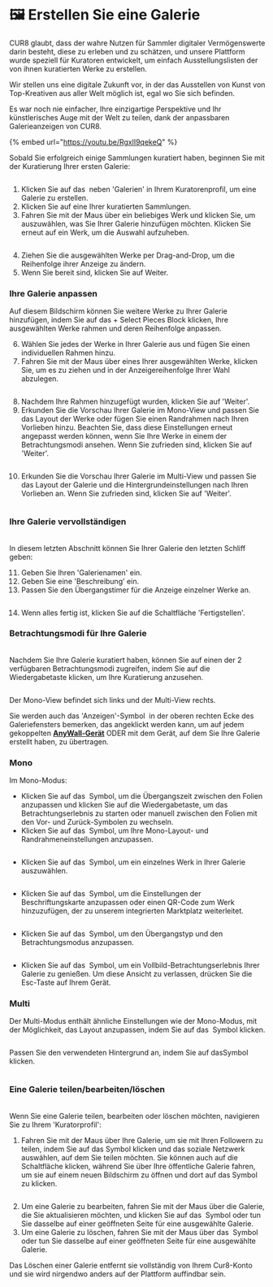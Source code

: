 # 🖼️ Erstellen Sie eine Galerie

CUR8 glaubt, dass der wahre Nutzen für Sammler digitaler Vermögenswerte darin besteht, diese zu erleben und zu schätzen, und unsere Plattform wurde speziell für Kuratoren entwickelt, um einfach Ausstellungslisten der von ihnen kuratierten Werke zu erstellen.

Wir stellen uns eine digitale Zukunft vor, in der das Ausstellen von Kunst von Top-Kreativen aus aller Welt möglich ist, egal wo Sie sich befinden.

Es war noch nie einfacher, Ihre einzigartige Perspektive und Ihr künstlerisches Auge mit der Welt zu teilen, dank der anpassbaren Galerieanzeigen von CUR8.

{% embed url="https://youtu.be/RgxlI9qekeQ" %}

Sobald Sie erfolgreich einige Sammlungen kuratiert haben, beginnen Sie mit der Kuratierung Ihrer ersten Galerie:

<figure><img src="../../.gitbook/assets/Screenshot 2025-03-21 at 10.03.27.png" alt=""><figcaption></figcaption></figure>

1. Klicken Sie auf das <img src="../../.gitbook/assets/Screenshot 2024-04-12 at 08.27.05.png" alt="" data-size="line"> neben 'Galerien' in Ihrem Kuratorenprofil, um eine Galerie zu erstellen.
2. Klicken Sie auf eine Ihrer kuratierten Sammlungen.
3. Fahren Sie mit der Maus über ein beliebiges Werk und klicken Sie, um auszuwählen, was Sie Ihrer Galerie hinzufügen möchten. Klicken Sie erneut auf ein Werk, um die Auswahl aufzuheben.

<figure><img src="../../.gitbook/assets/Screenshot 2025-03-21 at 10.07.32.png" alt=""><figcaption></figcaption></figure>

4. Ziehen Sie die ausgewählten Werke per Drag-and-Drop, um die Reihenfolge ihrer Anzeige zu ändern.
5. Wenn Sie bereit sind, klicken Sie auf Weiter.

### Ihre Galerie anpassen

Auf diesem Bildschirm können Sie weitere Werke zu Ihrer Galerie hinzufügen, indem Sie auf das + Select Pieces Block klicken, Ihre ausgewählten Werke rahmen und deren Reihenfolge anpassen.

6. Wählen Sie jedes der Werke in Ihrer Galerie aus und fügen Sie einen individuellen Rahmen hinzu.
7. Fahren Sie mit der Maus über eines Ihrer ausgewählten Werke, klicken Sie, um es zu ziehen und in der Anzeigereihenfolge Ihrer Wahl abzulegen.

<figure><img src="../../.gitbook/assets/Untitled design (1) (1).gif" alt=""><figcaption></figcaption></figure>

8. Nachdem Ihre Rahmen hinzugefügt wurden, klicken Sie auf 'Weiter'.
9. Erkunden Sie die Vorschau Ihrer Galerie im Mono-View und passen Sie das Layout der Werke oder fügen Sie einen Randrahmen nach Ihren Vorlieben hinzu. Beachten Sie, dass diese Einstellungen erneut angepasst werden können, wenn Sie Ihre Werke in einem der Betrachtungsmodi ansehen. Wenn Sie zufrieden sind, klicken Sie auf 'Weiter'.

<figure><img src="../../.gitbook/assets/Screenshot 2025-03-21 at 10.11.15.png" alt=""><figcaption></figcaption></figure>

10. Erkunden Sie die Vorschau Ihrer Galerie im Multi-View und passen Sie das Layout der Galerie und die Hintergrundeinstellungen nach Ihren Vorlieben an. Wenn Sie zufrieden sind, klicken Sie auf 'Weiter'.

<figure><img src="../../.gitbook/assets/Screenshot 2025-03-21 at 10.12.08.png" alt=""><figcaption></figcaption></figure>

### Ihre Galerie vervollständigen

\
In diesem letzten Abschnitt können Sie Ihrer Galerie den letzten Schliff geben:

11. Geben Sie Ihren 'Galerienamen' ein.
12. Geben Sie eine 'Beschreibung' ein.
13. Passen Sie den Übergangstimer für die Anzeige einzelner Werke an.

<figure><img src="../../.gitbook/assets/Screenshot 2025-03-21 at 10.13.37.png" alt=""><figcaption></figcaption></figure>

14. Wenn alles fertig ist, klicken Sie auf die Schaltfläche 'Fertigstellen'.

### Betrachtungsmodi für Ihre Galerie

\
Nachdem Sie Ihre Galerie kuratiert haben, können Sie auf einen der 2 verfügbaren Betrachtungsmodi zugreifen, indem Sie auf die Wiedergabetaste klicken, um Ihre Kuratierung anzusehen.

<figure><img src="../../.gitbook/assets/Screenshot 2025-03-21 at 10.15.29.png" alt=""><figcaption></figcaption></figure>

Der Mono-View befindet sich links und der Multi-View rechts.

Sie werden auch das 'Anzeigen'-Symbol <img src="../../.gitbook/assets/Screenshot 2025-01-03 at 12.03.25.png" alt="" data-size="line"> in der oberen rechten Ecke des Galeriefensters bemerken, das angeklickt werden kann, um auf jedem gekoppelten [**AnyWall-Gerät**](https://www.anywall.io) ODER mit dem Gerät, auf dem Sie Ihre Galerie erstellt haben, zu übertragen.

### Mono

Im Mono-Modus:

* Klicken Sie auf das <img src="../../.gitbook/assets/Screenshot 2024-04-12 at 10.21.08.png" alt="" data-size="line"> Symbol, um die Übergangszeit zwischen den Folien anzupassen und klicken Sie auf die Wiedergabetaste, um das Betrachtungserlebnis zu starten oder manuell zwischen den Folien mit den Vor- und Zurück-Symbolen zu wechseln.
* Klicken Sie auf das <img src="../../.gitbook/assets/Screenshot 2024-04-12 at 10.18.36.png" alt="" data-size="line"> Symbol, um Ihre Mono-Layout- und Randrahmeneinstellungen anzupassen.

<figure><img src="../../.gitbook/assets/Screenshot 2024-07-10 at 15.32.43.png" alt=""><figcaption></figcaption></figure>

* Klicken Sie auf das <img src="../../.gitbook/assets/Screenshot 2024-04-12 at 10.23.12.png" alt="" data-size="line"> Symbol, um ein einzelnes Werk in Ihrer Galerie auszuwählen.

<figure><img src="../../.gitbook/assets/Screenshot 2024-07-10 at 15.33.41.png" alt=""><figcaption></figcaption></figure>

* Klicken Sie auf das <img src="../../.gitbook/assets/Screenshot 2024-07-10 at 15.35.31.png" alt="" data-size="line"> Symbol, um die Einstellungen der Beschriftungskarte anzupassen oder einen QR-Code zum Werk hinzuzufügen, der zu unserem integrierten Marktplatz weiterleitet.

<figure><img src="../../.gitbook/assets/Screenshot 2024-07-10 at 15.36.04.png" alt=""><figcaption></figcaption></figure>

* Klicken Sie auf das <img src="../../.gitbook/assets/Screenshot 2024-04-12 at 10.26.05.png" alt="" data-size="line"> Symbol, um den Übergangstyp und den Betrachtungsmodus anzupassen.

<figure><img src="../../.gitbook/assets/Screenshot 2024-07-10 at 15.34.37.png" alt=""><figcaption></figcaption></figure>

* Klicken Sie auf das <img src="../../.gitbook/assets/Screenshot 2024-04-12 at 11.22.57.png" alt="" data-size="line"> Symbol, um ein Vollbild-Betrachtungserlebnis Ihrer Galerie zu genießen. Um diese Ansicht zu verlassen, drücken Sie die Esc-Taste auf Ihrem Gerät.

### Multi

Der Multi-Modus enthält ähnliche Einstellungen wie der Mono-Modus, mit der Möglichkeit, das Layout anzupassen, indem Sie auf das <img src="../../.gitbook/assets/Screenshot 2024-04-12 at 11.28.36.png" alt="" data-size="line"> Symbol klicken.

<figure><img src="../../.gitbook/assets/Screenshot 2024-07-11 at 15.55.14.png" alt=""><figcaption></figcaption></figure>

Passen Sie den verwendeten Hintergrund an, indem Sie auf das<img src="../../.gitbook/assets/Screenshot 2024-04-12 at 11.29.15.png" alt="" data-size="line">Symbol klicken.

<figure><img src="../../.gitbook/assets/Screenshot 2024-07-10 at 15.39.29.png" alt=""><figcaption></figcaption></figure>

### Eine Galerie teilen/bearbeiten/löschen

\
Wenn Sie eine Galerie teilen, bearbeiten oder löschen möchten, navigieren Sie zu Ihrem 'Kuratorprofil':

1. Fahren Sie mit der Maus über Ihre Galerie, um sie mit Ihren Followern zu teilen, indem Sie auf das <img src="../../.gitbook/assets/Screenshot 2024-07-10 at 15.26.24.png" alt="" data-size="line">Symbol klicken und das soziale Netzwerk auswählen, auf dem Sie teilen möchten. Sie können auch auf die <img src="../../.gitbook/assets/Screenshot 2024-07-11 at 15.56.45.png" alt="" data-size="line">Schaltfläche klicken, während Sie über Ihre öffentliche Galerie fahren, um sie auf einem neuen Bildschirm zu öffnen und dort auf das <img src="../../.gitbook/assets/Screenshot 2024-07-10 at 15.26.24.png" alt="" data-size="line">Symbol zu klicken.

<figure><img src="../../.gitbook/assets/Screenshot 2025-01-03 at 13.32.58.png" alt=""><figcaption></figcaption></figure>

2. Um eine Galerie zu bearbeiten, fahren Sie mit der Maus über die Galerie, die Sie aktualisieren möchten, und klicken Sie auf das <img src="../../.gitbook/assets/Screenshot 2024-04-12 at 11.39.40.png" alt="" data-size="line"> Symbol oder tun Sie dasselbe auf einer geöffneten Seite für eine ausgewählte Galerie.
3. Um eine Galerie zu löschen, fahren Sie mit der Maus über das <img src="../../.gitbook/assets/Screenshot 2024-04-12 at 11.40.39.png" alt="" data-size="line"> Symbol oder tun Sie dasselbe auf einer geöffneten Seite für eine ausgewählte Galerie.

Das Löschen einer Galerie entfernt sie vollständig von Ihrem Cur8-Konto und sie wird nirgendwo anders auf der Plattform auffindbar sein.